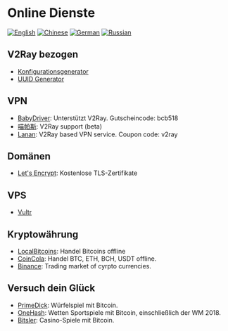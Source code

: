 # Online Dienste

[![English](../resources/english.svg)](https://www.v2ray.com/en/ui_client/service.html) [![Chinese](../resources/chinese.svg)](https://www.v2ray.com/ui_client/service.html) [![German](../resources/german.svg)](https://www.v2ray.com/de/ui_client/service.html) [![Russian](../resources/russian.svg)](https://www.v2ray.com/ru/ui_client/service.html)

## V2Ray bezogen

* [Konfigurationsgenerator](https://htfy96.github.io/v2ray-config-gen/)
* [UUID Generator](https://www.uuidgenerator.net/)

## VPN

* [BabyDriver](http://babydriver.me/): Unterstützt V2Ray. Gutscheincode: bcb518
* [喵帕斯](https://xn--i2ru8q2qg.com/): V2Ray support (beta)
* [Lanan](https://xn--sjt174g.com/): V2Ray based VPN service. Coupon code: v2ray

## Domänen

* [Let's Encrypt](https://letsencrypt.org/): Kostenlose TLS-Zertifikate

## VPS

* [Vultr](https://www.vultr.com/?ref=7269307)

## Kryptowährung

* [LocalBitcoins](https://localbitcoins.com/?ch=khtm): Handel Bitcoins offline
* [CoinCola](https://www.coincola.com/mobile/signup?ref=QAcvfy2g): Handel BTC, ETH, BCH, USDT offline.
* [Binance](https://www.binance.com/?ref=35382451): Trading market of cyrpto currencies.

## Versuch dein Glück

* [PrimeDick](https://primedice.com/?c=default): Würfelspiel mit Bitcoin.
* [OneHash](https://www.onehash.com/?ap=56d52158f7e04b169ec54d): Wetten Sportspiele mit Bitcoin, einschließlich der WM 2018.
* [Bitsler](https://www.bitsler.com/?ref=VictoriaR): Casino-Spiele mit Bitcoin.